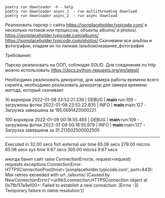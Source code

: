 
```
poetry run downloader -h - help
poetry run downloader async_1  - run multithreading download
poetry run downloader async_2  - run async download

```


Реализовать парсер с сайта https://jsonplaceholder.typicode.com/ в несколько потоков или процессов, объекты albums/ и photos/.
https://jsonplaceholder.typicode.com/albums/
https://jsonplaceholder.typicode.com/photos/
Скачиваем все альбоы и фотографии, кладем их по папкам /альбом/название_фотографии

Требования:

Парсер реализовать на ООП, соблюдая SOLID.
Для соединения по http можно использовать https://docs.python-requests.org/en/latest/

Необходимо реализовать декоратор, для замера работы времени всего скрипта, необходимо реализовать декоратор для замера времени метода, который скачивает.

10 воркеров
2022-01-08 23:52:21.336 | DEBUG    | __main__:run:109 - загружены фотки
2022-01-08 23:52:22.835 | INFO     | __main__:main:127 - Загрузка завершена за 195.0691420000221

100 воркеров
2022-01-09 00:18:55.465 | DEBUG    | __main__:run:109 - загружены фотки
2022-01-09 00:18:55.879 | INFO     | __main__:main:127 - Загрузка завершена за 31.213502500002505
________________________________________________________
Executed in   32.00 secs   fish           external
   usr time   65.06 secs  279.00 micros   65.06 secs
   sys time    9.67 secs  305.00 micros    9.67 secs


иногда банит сайт 
raise ConnectionError(e, request=request)
requests.exceptions.ConnectionError: HTTPSConnectionPool(host='jsonplaceholder.typicode.com', port=443): Max retries exceeded with url: /albums/ (Caused by NewConnectionError('<urllib3.connection.HTTPSConnection object at 0x7fb117a9e100>: Failed to establish a new connection: [Errno -3] Temporary failure in name resolution'))